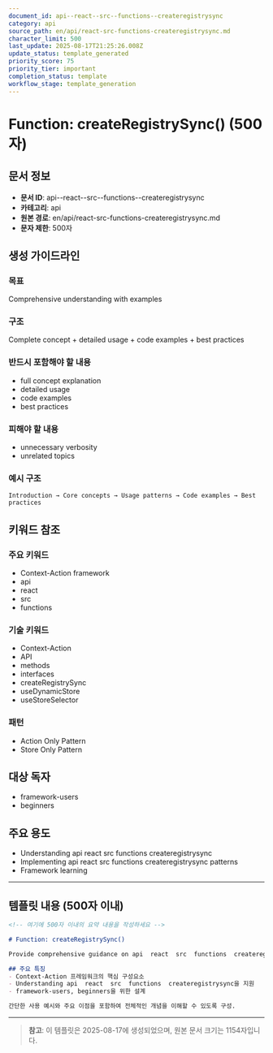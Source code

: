 ```yaml
---
document_id: api--react--src--functions--createregistrysync
category: api
source_path: en/api/react-src-functions-createregistrysync.md
character_limit: 500
last_update: 2025-08-17T21:25:26.008Z
update_status: template_generated
priority_score: 75
priority_tier: important
completion_status: template
workflow_stage: template_generation
---
```


# Function: createRegistrySync() (500자)

## 문서 정보
- **문서 ID**: api--react--src--functions--createregistrysync
- **카테고리**: api
- **원본 경로**: en/api/react-src-functions-createregistrysync.md
- **문자 제한**: 500자

## 생성 가이드라인

### 목표
Comprehensive understanding with examples

### 구조
Complete concept + detailed usage + code examples + best practices

### 반드시 포함해야 할 내용
- full concept explanation
- detailed usage
- code examples
- best practices

### 피해야 할 내용  
- unnecessary verbosity
- unrelated topics

### 예시 구조
```
Introduction → Core concepts → Usage patterns → Code examples → Best practices
```

## 키워드 참조

### 주요 키워드
- Context-Action framework
- api
- react
- src
- functions

### 기술 키워드
- Context-Action
- API
- methods
- interfaces
- createRegistrySync
- useDynamicStore
- useStoreSelector

### 패턴
- Action Only Pattern
- Store Only Pattern

## 대상 독자
- framework-users
- beginners

## 주요 용도
- Understanding api  react  src  functions  createregistrysync
- Implementing api  react  src  functions  createregistrysync patterns
- Framework learning

---

## 템플릿 내용 (500자 이내)

```markdown
<!-- 여기에 500자 이내의 요약 내용을 작성하세요 -->

# Function: createRegistrySync()

Provide comprehensive guidance on api  react  src  functions  createregistrysync

## 주요 특징
- Context-Action 프레임워크의 핵심 구성요소
- Understanding api  react  src  functions  createregistrysync을 지원
- framework-users, beginners을 위한 설계

간단한 사용 예시와 주요 이점을 포함하여 전체적인 개념을 이해할 수 있도록 구성.
```

---

> **참고**: 이 템플릿은 2025-08-17에 생성되었으며, 
> 원본 문서 크기는 1154자입니다.
